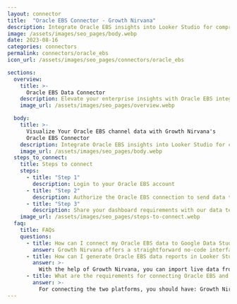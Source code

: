 ```yaml
---
layout: connector
title:  "Oracle EBS Connector - Growth Nirvana"
description: Integrate Oracle EBS insights into Looker Studio for comprehensive enterprise analytics that guide your operational strategies.
image: /assets/images/seo_pages/body.webp
date: 2023-08-16
categories: connectors
permalink: connectors/oracle_ebs
icon_url: /assets/images/seo_pages/connectors/oracle_ebs

sections:
  overview:
    title: >-
      Oracle EBS Data Connector
    description: Elevate your enterprise insights with Oracle EBS integration. Seamlessly merge enterprise data from Oracle EBS with Looker Studio's analytical capabilities, unlocking insights that drive operational strategies, financial planning, and operational excellence.
    image_url: /assets/images/seo_pages/overview.webp

  body:
    title: >-
      Visualize Your Oracle EBS channel data with Growth Nirvana's
      Oracle EBS Connector
    description: Integrate Oracle EBS insights into Looker Studio for comprehensive enterprise analytics that guide your operational strategies.
    image_url: /assets/images/seo_pages/body.webp
  steps_to_connect:
    title: Steps to connect
    steps:
      - title: "Step 1"
        description: Login to your Oracle EBS account
      - title: "Step 2"
        description: Authorize the Oracle EBS connection to send data to Growth Nirvana
      - title: "Step 3"
        description: Share your dashboard requirements with our data team. We will build the report for you.
    image_url: /assets/images/seo_pages/steps-to-connect.webp
  faq:
    title: FAQs
    questions:
      - title: How can I connect my Oracle EBS data to Google Data Studio/Looker Studio?
        answer: Growth Nirvana offers a straightforward no-code interface to connect to Oracle EBS data sources.
      - title: How can I generate Oracle EBS data reports in Looker Studio?
        answer: >-
          With the help of Growth Nirvana, you can import live data from Oracle EBS into Looker Studio. These data can be viewed in charts, tables, and dashboards to generate branded reports that can be shared instantly.
      - title: What are the requirements for connecting Oracle EBS and Looker Studio?
        answer: >-
          For connecting the two platforms, you should have: Growth Nirvana Account and Oracle EBS Ads Account
---
```

